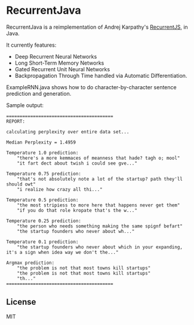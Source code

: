 
# RecurrentJava

RecurrentJava is a reimplementation of Andrej Karpathy's [RecurrentJS](https://github.com/karpathy/recurrentjs), in Java.

It currently features:

- Deep Recurrent Neural Networks
- Long Short-Term Memory Networks
- Gated Recurrent Unit Neural Networks
- Backpropagation Through Time handled via Automatic Differentiation.

ExampleRNN.java shows how to do character-by-character sentence prediction and generation.

Sample output:

```
========================================
REPORT:

calculating perplexity over entire data set...

Median Perplexity = 1.4959

Temperature 1.0 prediction:
	"there's a more kemmaces of meanness that hade? tagh o; mool"
	"it fart dect about twish i could see gve..."

Temperature 0.75 prediction:
	"that's not absolutely note a lot of the startup? path they'll should owt"
	"i realize how crazy all thi..."

Temperature 0.5 prediction:
	"the most stripiess to more here that happens never get them"
	"if you do that role kropate that's the w..."

Temperature 0.25 prediction:
	"the person who needs something making the same spignf befart"
	"the startup founders who never about wh..."

Temperature 0.1 prediction:
	"the startup founders who never about which in your expanding, it's a sign when idea way we don't the..."

Argmax prediction:
	"the problem is not that most towns kill startups"
	"the problem is not that most towns kill startups"
	"th..."
========================================
```

## License
MIT